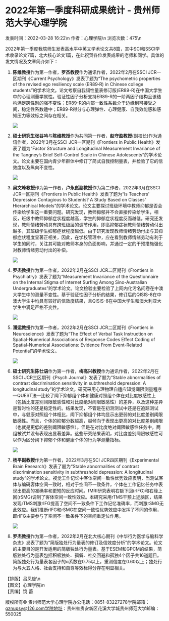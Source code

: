 # 2022年第一季度科研成果统计 - 贵州师范大学心理学院

发表时间：2022-03-28 16:22\n
作者：心理学院\n
浏览次数：475\n

2022年第一季度我院师生发表高水平中英文学术论文共8篇，其中SCI和SSCI学术收录论文7篇，北大核心论文1篇，在此祝贺各位发表成果的老师和同学。具体的发文情况及文章简介如下：

1. **陈维教授**作为第一作者，**罗杰教授**作为通讯作者，2022年2月在SSCI JCR一区期刊《Current Psychology》发表了题为“The psychometric properties of the revised ego resiliency scale (ER89‑R) in Chinese college students”的学术论文。论文考察自我韧性量表修订版(ER89-R)在中国大学生中的心理测量学属性。验证性因子分析支持ER89-R的一阶两因子结构且该结构满足跨性别的强不变性；ER89-R的内部一致性系数介于边缘到可接受之间，稳定性系数适中；ER89-R得分与心理弹性、心理健康、自我效能感和感知压力等效标之间存在相关。

   ![](/__local/F/BE/D8/BA088F86CC5C826D87E4319E272_55CBE5E4_3D844.jpg)

2. **硕士研究生张谷吟**与**陈维教授**作为共同第一作者，**赵守盈教授**(副校长)作为通讯作者，2022年3月在SSCI JCR一区期刊《Frontiers in Public Health》发表了题为“Factor Structure and Longitudinal Measurement Invariance of the Tangney’s Brief Self-Control Scale in Chinese Adolescents”的学术论文。论文主要在国内青少年群体中修订了简式自我控制量表，并检验了它的信效度以及纵向不变性。

   ![](/__local/0/2C/C1/958D25BFF7499F1A486447ED93A_3A0C46AC_3AF1C.jpg)

3. **吴文峰教授**作为第一作者，**卢永彪副教授**作为第二作者，2022年3月在SSCI JCR一区期刊《Frontiers in Public Health》发表了题为“Is Teachers' Depression Contagious to Students? A Study Based on Classes' Hierarchical Models”的学术论文。论文主要探讨班级环境中教师抑郁是否会传染给学生这一重要问题。研究发现，教师抑郁并不会直接传染给学生，相反，班级中教师抑郁症状程度越高，学生的抑郁症状程度反而越低。研究还发现，教师情绪劳动具有跨班级层的调节作用，即高抑郁症状教师情绪劳动付出越多，其班级学生抑郁症状程度越低。由于研究发现教师情绪劳动付出与其抑郁症状程度显著正相关，因此，在学校管理中，应在看到教师情绪劳动有利于学生的同时，关注其可能对教师本身的负面影响，并通过一定的干预措施强化对教师情绪劳动付出的补偿。

   ![](/__local/4/52/A3/63E87F97F5D3A78F780BD939400_32D14BC9_359B7.jpg)

4. **罗杰教授**作为第一作者，2022年2月在SSCI JCR二区期刊《Frontiers in Psychiatry》发表了题为“Measurement Invariance of the Questionnaire on the Internal Stigma of Internet Surfing Among Sino-Australian Undergraduates”的学术论文。论文检验主要检验了上网内化污名问卷在中澳大学生中的测量不变性。基于验证性因子分析的结果，修订后的QISIS-8在中澳大学生中均具有较好的信效度结果，且QISIS-8在中国大学生和澳大利亚大学生中满足严格不变性。

   ![](/__local/5/56/ED/4E98EADB8FC99649A7352D715AF_455F5ED7_32FC1.jpg)

5. **潘运教授**作为第一作者，2022年2月在SSCI JCR二区期刊《Frontiers in Neuroscience》发表了题为“The Effect of Verbal Task Instruction on Spatial-Numerical Associations of Response Codes Effect Coding of Spatial-Numerical Associations: Evidence From Event-Related Potential”的学术论文。

   ![](/__local/4/7B/F7/02A1D0727CBBA5775DA33EBC119_DDF4BD91_34583.jpg)

6. **硕士研究生陈仕语**作为第一作者，**梅高兴教授**作为通讯作者，2022年2月在SSCI JCR三区期刊《Psych Journal》发表了题为“Stable abnormalities of contrast discrimination sensitivity in subthreshold depression: A longitudinal study”的学术论文。研究采用心理物理自适应知觉阈限测量程序—QUEST法—比较了阈下抑郁组个体和健康对照组个体在对比度敏感性上（包括比度差别阈限敏感性和对比度绝对阈限敏感性）的差异，以及这种差异是暂时性的还是稳定性的。结果发现，不管是在初测测试中还是在追踪测试中，与健康对照组个体相比，阈下抑郁组个体均显示出更弱的对比度差别阈限敏感性。而且，个体的抑郁分数越高，越倾向于表现出更高的对比度差别阈限（也就是更低的差别阈限敏感性）。但是在对比度绝对阈限敏感性任务中，两组被试并没有表现出显著差异。这些研究结果表明，对比度差别阈限敏感性可以作为区分阈下抑郁个体和健康个体的行为学测量指标。

   ![](/__local/C/C0/0C/1AB3340D5BF474BBAE58A06801B_2953616F_10805F.jpg)

7. **杨平副教授**作为第一作者，2022年3月在SCI JCR四区期刊《Experimental Brain Research》发表了题为“Stable abnormalities of contrast discrimination sensitivity in subthreshold depression: A longitudinal study”的学术论文。视觉工作记忆中客体空间一致性优势效应表明，当测试客体与编码客体空间一致时，相对于空间不一致条件，个体在工作记忆任务中表现出更高的准确率和更短的反应时间。fMRI研究表明右额下回(rIFG)和右缘上回(rSMG)调制了客体空间一致性效应。本研究采用rTMS干预上述脑区，结果发现rTMS刺激rIFG提高了空间不一致条件下工作记忆准确率，而刺激rSMG无此效应。我们推断rIFG和rSMG在空间一致性优势效应中发挥了不同的作用，即rIFG主要参与了空间不一致条件下的空间重定位作用。

   ![](/__local/C/6F/A4/12BDD1848E6564E3F229CF4F03E_49B4D28A_3C4BA.jpg)

8. **罗杰教授**作为第一作者，2022年2月在北大核心期刊《中华行为医学与脑科学杂志》发表了题为“简版独处行为量表的修订及信效度分析”的学术论文。论文的主要目的是开发适用的简版独处行为量表。基于ESEM和GPCM的结果，简版独处行为量表包括积极独处、孤僻、社交回避和孤独4个因子共16道题目。简版独处行为量表各因子的α系数在0.75以上，重测信度在0.60以上；独处行为与大五人格、社会支持和自尊等效标得分存在明显相关。

【排版】吕凤旋\n  
【图文】心理学院\n  
【责编】饶 蕾  

版权所有© 贵州师范大学心理学院办公电话：0851-83227278学院邮箱：gznupsy@126.com学院地址：贵州省贵安新区花溪大学城贵州师范大学邮编：550025